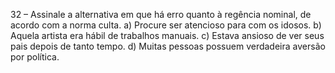 32 – Assinale a alternativa em que há erro quanto à regência nominal, de acordo com a norma culta.
a) Procure ser atencioso para com os idosos. 
b) Aquela artista era hábil de trabalhos manuais.
c) Estava ansioso de ver seus pais depois de tanto tempo. 
d) Muitas pessoas possuem verdadeira aversão por política.